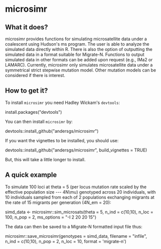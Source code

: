 # microsimr

## What it does?

microsimr provides functions for simulating microsatellite data under
a coalescent using Hudson's ms program. The user is able to analyze
the simulated data directly within R. There is also the option of
outputting the simulated data in a format suitable for Migrate-N.
Functions to output simulated data in other formats can be added
upon request (e.g., IMa2 or LAMARC). Currently, microsimr only
simulates microsatellite data under a symmetrical strict stepwise
mutation model. Other mutation models can be considered if there is
interest.

## How to get it?

To install `microsimr` you need Hadley Wickam's `devtools`:

  install.packages("devtools")
  
You can then install `microsimr` by:

  devtools::install_github("andersgs/microsimr")

If you want the vignettes to be installed, you should use:

  devtools::install_github("andersgs/microsimr", build_vignettes = TRUE)
  
But, this will take a little longer to install.

## A quick example

To simulate 100 loci at theta = 5 (per locus mutation rate scaled by the 
effective population size --- 4N\mu) genotyped across 20 individuals, with
10 individuals sampled from each of 2 populations exchanging migrants at the
rate of 15 migrants per generation (4N_em = 20):

  simd_data <- microsimr::sim_microsats(theta = 5,
                                      n_ind = c(10,10),
                                      n_loc = 100,
                                      n_pop = 2,
                                      ms_options = "-I 2 20 20 15")
                                      
The data can then be saved to a Migrate-N formatted input file thus:

  microsimr::save_microsimr(genotypes = simd_data,
                          filename = "infile",
                          n_ind = c(10,10),
                          n_pop = 2,
                          n_loc = 10,
                          format = 'migrate-n')
